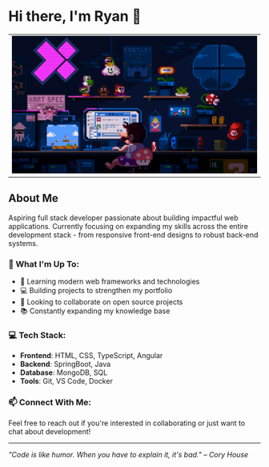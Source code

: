 # Hi there, I'm Ryan 👋

<table>
	<tr>
	  <td><img src="1.gif" style="width:100%; height:50%;"></td>
	</tr>
</table>

## About Me
Aspiring full stack developer passionate about building impactful web applications. Currently focusing on expanding my skills across the entire development stack - from responsive front-end designs to robust back-end systems.

### 🚀 What I'm Up To:
- 🌱 Learning modern web frameworks and technologies
- 💻 Building projects to strengthen my portfolio
- 🤝 Looking to collaborate on open source projects
- 📚 Constantly expanding my knowledge base

### 💻 Tech Stack:
- **Frontend**: HTML, CSS, TypeScript, Angular
- **Backend**: SpringBoot, Java
- **Database**: MongoDB, SQL
- **Tools**: Git, VS Code, Docker

### 📫 Connect With Me:
Feel free to reach out if you're interested in collaborating or just want to chat about development!

---

*"Code is like humor. When you have to explain it, it's bad." – Cory House*
<!--
**RSYR1906/RSYR1906** is a ✨ _special_ ✨ repository because its `README.md` (this file) appears on your GitHub profile.

